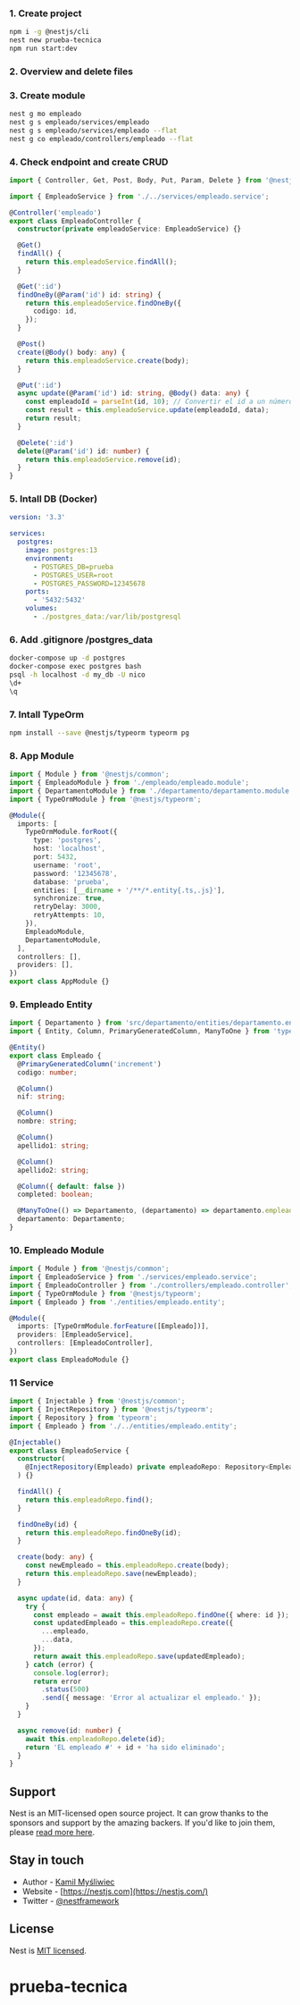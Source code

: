### 1. Create project
```bash
npm i -g @nestjs/cli
nest new prueba-tecnica
npm run start:dev
```
### 2. Overview and delete files
### 3. Create module
```bash
nest g mo empleado
nest g s empleado/services/empleado
nest g s empleado/services/empleado --flat
nest g co empleado/controllers/empleado --flat
```
### 4. Check endpoint and create CRUD
```ts
import { Controller, Get, Post, Body, Put, Param, Delete } from '@nestjs/common';

import { EmpleadoService } from './../services/empleado.service';

@Controller('empleado')
export class EmpleadoController {
  constructor(private empleadoService: EmpleadoService) {}

  @Get()
  findAll() {
    return this.empleadoService.findAll();
  }

  @Get(':id')
  findOneBy(@Param('id') id: string) {
    return this.empleadoService.findOneBy({
      codigo: id,
    });
  }

  @Post()
  create(@Body() body: any) {
    return this.empleadoService.create(body);
  }

  @Put(':id')
  async update(@Param('id') id: string, @Body() data: any) {
    const empleadoId = parseInt(id, 10); // Convertir el id a un número entero
    const result = this.empleadoService.update(empleadoId, data);
    return result;
  }

  @Delete(':id')
  delete(@Param('id') id: number) {
    return this.empleadoService.remove(id);
  }
}

```
### 5. Intall DB (Docker)
```yml
version: '3.3'

services:
  postgres:
    image: postgres:13
    environment:
      - POSTGRES_DB=prueba
      - POSTGRES_USER=root
      - POSTGRES_PASSWORD=12345678
    ports:
      - '5432:5432'
    volumes:
      - ./postgres_data:/var/lib/postgresql
```
### 6. Add .gitignore /postgres_data
```bash
docker-compose up -d postgres
docker-compose exec postgres bash
psql -h localhost -d my_db -U nico
\d+
\q
```
### 7. Intall TypeOrm
```bash
npm install --save @nestjs/typeorm typeorm pg
```
### 8. App Module
```ts
import { Module } from '@nestjs/common';
import { EmpleadoModule } from './empleado/empleado.module';
import { DepartamentoModule } from './departamento/departamento.module';
import { TypeOrmModule } from '@nestjs/typeorm';

@Module({
  imports: [
    TypeOrmModule.forRoot({
      type: 'postgres',
      host: 'localhost',
      port: 5432,
      username: 'root',
      password: '12345678',
      database: 'prueba',
      entities: [__dirname + '/**/*.entity{.ts,.js}'],
      synchronize: true,
      retryDelay: 3000,
      retryAttempts: 10,
    }),
    EmpleadoModule,
    DepartamentoModule,
  ],
  controllers: [],
  providers: [],
})
export class AppModule {}
```
### 9. Empleado Entity
```ts
import { Departamento } from 'src/departamento/entities/departamento.entity';
import { Entity, Column, PrimaryGeneratedColumn, ManyToOne } from 'typeorm';

@Entity()
export class Empleado {
  @PrimaryGeneratedColumn('increment')
  codigo: number;

  @Column()
  nif: string;

  @Column()
  nombre: string;

  @Column()
  apellido1: string;

  @Column()
  apellido2: string;

  @Column({ default: false })
  completed: boolean;

  @ManyToOne(() => Departamento, (departamento) => departamento.empleado)
  departamento: Departamento;
}

```
### 10. Empleado Module
```ts
import { Module } from '@nestjs/common';
import { EmpleadoService } from './services/empleado.service';
import { EmpleadoController } from './controllers/empleado.controller';
import { TypeOrmModule } from '@nestjs/typeorm';
import { Empleado } from './entities/empleado.entity';

@Module({
  imports: [TypeOrmModule.forFeature([Empleado])],
  providers: [EmpleadoService],
  controllers: [EmpleadoController],
})
export class EmpleadoModule {}

```
### 11 Service
```ts
import { Injectable } from '@nestjs/common';
import { InjectRepository } from '@nestjs/typeorm';
import { Repository } from 'typeorm';
import { Empleado } from './../entities/empleado.entity';

@Injectable()
export class EmpleadoService {
  constructor(
    @InjectRepository(Empleado) private empleadoRepo: Repository<Empleado>,
  ) {}

  findAll() {
    return this.empleadoRepo.find();
  }

  findOneBy(id) {
    return this.empleadoRepo.findOneBy(id);
  }

  create(body: any) {
    const newEmpleado = this.empleadoRepo.create(body);
    return this.empleadoRepo.save(newEmpleado);
  }

  async update(id, data: any) {
    try {
      const empleado = await this.empleadoRepo.findOne({ where: id });
      const updatedEmpleado = this.empleadoRepo.create({
        ...empleado,
        ...data,
      });
      return await this.empleadoRepo.save(updatedEmpleado);
    } catch (error) {
      console.log(error);
      return error
        .status(500)
        .send({ message: 'Error al actualizar el empleado.' });
    }
  }

  async remove(id: number) {
    await this.empleadoRepo.delete(id);
    return 'EL empleado #' + id + 'ha sido eliminado';
  }
}
```
## Support

Nest is an MIT-licensed open source project. It can grow thanks to the sponsors and support by the amazing backers. If you'd like to join them, please [read more here](https://docs.nestjs.com/support).

## Stay in touch

- Author - [Kamil Myśliwiec](https://kamilmysliwiec.com)
- Website - [https://nestjs.com](https://nestjs.com/)
- Twitter - [@nestframework](https://twitter.com/nestframework)

## License

Nest is [MIT licensed](LICENSE).
# prueba-tecnica
